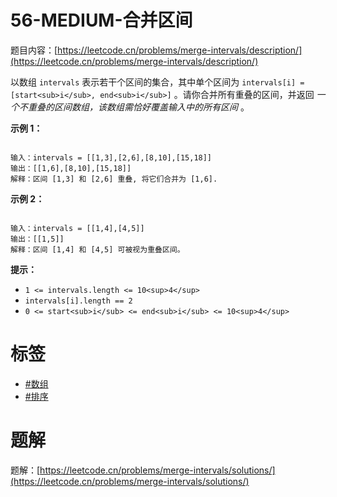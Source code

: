 # 56-MEDIUM-合并区间
题目内容：[https://leetcode.cn/problems/merge-intervals/description/](https://leetcode.cn/problems/merge-intervals/description/)

以数组 `intervals` 表示若干个区间的集合，其中单个区间为 `intervals[i] = [start<sub>i</sub>, end<sub>i</sub>]` 。请你合并所有重叠的区间，并返回 *一个不重叠的区间数组，该数组需恰好覆盖输入中的所有区间* 。

**示例 1：**

```

输入：intervals = [[1,3],[2,6],[8,10],[15,18]]
输出：[[1,6],[8,10],[15,18]]
解释：区间 [1,3] 和 [2,6] 重叠, 将它们合并为 [1,6].
```

**示例 2：**

```

输入：intervals = [[1,4],[4,5]]
输出：[[1,5]]
解释：区间 [1,4] 和 [4,5] 可被视为重叠区间。
```

**提示：**

* `1 <= intervals.length <= 10<sup>4</sup>`
* `intervals[i].length == 2`
* `0 <= start<sub>i</sub> <= end<sub>i</sub> <= 10<sup>4</sup>`

# 标签
- [#数组](https://leetcode.cn/tag/array)
- [#排序](https://leetcode.cn/tag/sorting)

# 题解
题解：[https://leetcode.cn/problems/merge-intervals/solutions/](https://leetcode.cn/problems/merge-intervals/solutions/)

